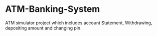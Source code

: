 # ATM-Banking-System
 ATM simulator project which includes account Statement, Withdrawing, depositing amount and changing pin.
